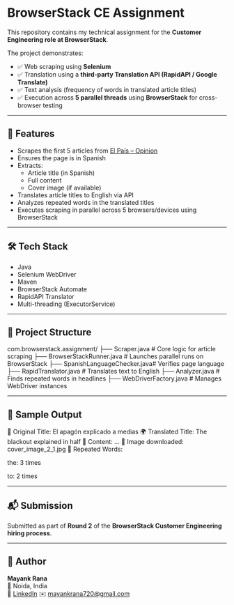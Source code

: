 # BrowserStack CE Assignment

This repository contains my technical assignment for the **Customer Engineering role at BrowserStack**.

The project demonstrates:

- ✅ Web scraping using **Selenium**
- ✅ Translation using a **third-party Translation API (RapidAPI / Google Translate)**
- ✅ Text analysis (frequency of words in translated article titles)
- ✅ Execution across **5 parallel threads** using **BrowserStack** for cross-browser testing

---

## 🚀 Features

- Scrapes the first 5 articles from [El País – Opinion](https://elpais.com/opinion/)
- Ensures the page is in Spanish
- Extracts:
  - Article title (in Spanish)
  - Full content
  - Cover image (if available)
- Translates article titles to English via API
- Analyzes repeated words in the translated titles
- Executes scraping in parallel across 5 browsers/devices using BrowserStack

---

## 🛠 Tech Stack

- Java
- Selenium WebDriver
- Maven
- BrowserStack Automate
- RapidAPI Translator
- Multi-threading (ExecutorService)

---

## 📁 Project Structure

com.browserstack.assignment/
├── Scraper.java # Core logic for article scraping
├── BrowserStackRunner.java # Launches parallel runs on BrowserStack
├── SpanishLanguageChecker.java# Verifies page language
├── RapidTranslator.java # Translates text to English
├── Analyzer.java # Finds repeated words in headlines
├── WebDriverFactory.java # Manages WebDriver instances


---

## 🧪 Sample Output

🔹 Original Title: El apagón explicado a medias
🌍 Translated Title: The blackout explained in half
📄 Content: ...
📸 Image downloaded: cover_image_2_1.jpg
🔁 Repeated Words:

the: 3 times

to: 2 times

---

## 📬 Submission

Submitted as part of **Round 2** of the **BrowserStack Customer Engineering hiring process**.

---

## 👤 Author

**Mayank Rana**  
📍 Noida, India  
🔗 [LinkedIn](https://www.linkedin.com/in/mayank-rana-5a5628310/) 
✉️ mayankrana720@gmail.com

